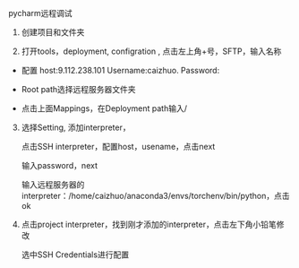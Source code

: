 pycharm远程调试

1. 创建项目和文件夹

2. 打开tools，deployment, configration ,  点击左上角+号，SFTP，输入名称

- 配置 host:9.112.238.101     Username:caizhuo.  Password:

-  Root path选择远程服务器文件夹
- 点击上面Mappings，在Deployment path输入/

3. 选择Setting, 添加interpreter，

   点击SSH interpreter，配置host，usename，点击next

   输入password，next

   输入远程服务器的interpreter：/home/caizhuo/anaconda3/envs/torchenv/bin/python，点击ok

4. 点击project interpreter，找到刚才添加的interpreter，点击左下角小铅笔修改

   选中SSH Credentials进行配置





